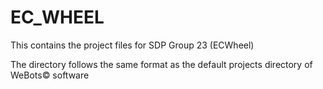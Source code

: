 # EC_WHEEL
This contains the project files for SDP Group 23 (ECWheel)

The directory follows the same format as the default projects directory of WeBots© software
